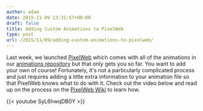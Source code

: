 ```yaml
---
author: adam
date: 2015-11-09 13:31:57+00:00
draft: false
title: Adding Custom Animations to PixelWeb
type: post
url: /2015/11/09/adding-custom-animations-to-pixelweb/
---
```


Last week, we launched [PixelWeb](/PixelWeb) which comes with all of the animations in our [animations repository](https://github.com/ManiacalLabs/bibliopixelAnimations) but that only gets you so far. You want to add your own of course! Fortunately, it's not a particularly complicated process and just requires adding a little extra information to your animation file so that PixelWeb knows what to do with it. Check out the video below and read up on the process on the [PixelWeb Wiki](/u/Manifest) to learn how.

{{< youtube SyL6hwqDB0Y >}}
